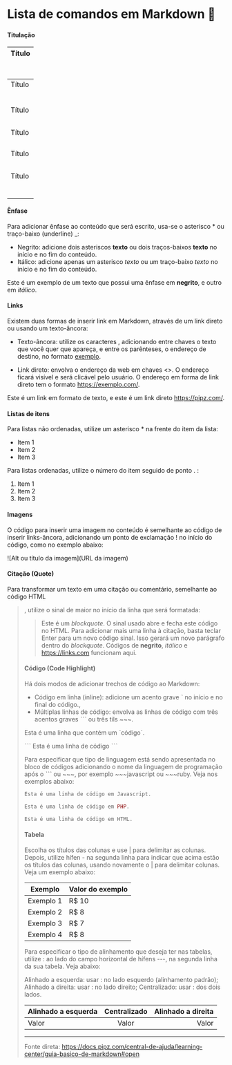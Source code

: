 # Lista de comandos em Markdown 📑

###    

#### Titulação

| Título <h1> |
| ----------- |
| Título <h2> |
| Título <h3> |
| Título <h4> |
| Título <h5> |
| Título <h6> |

#### Ênfase

Para adicionar ênfase ao conteúdo que será escrito, usa-se o asterisco * ou traço-baixo (underline) _:

- Negrito: adicione dois asteriscos **texto** ou dois traços-baixos __texto__ no início e no fim do conteúdo.
- Itálico: adicione apenas um asterisco *texto* ou um traço-baixo _texto_ no início e no fim do conteúdo.

Este é um exemplo de um texto que possui uma ênfase em **negrito**, e outro em _itálico_.



#### Links

Existem duas formas de inserir link em Markdown, através de um link direto ou usando um texto-âncora:

- Texto-âncora: utilize os caracteres [](), adicionando entre chaves o texto que você quer que apareça, e entre os parênteses, o endereço de destino, no formato [exemplo](https://exemplo.com/).

- Link direto: envolva o endereço da web em chaves <>. O endereço ficará visível e será clicável pelo usuário. O endereço em forma de link direto tem o formato <https://exemplo.com/>.

Este é um link em formato de texto, e este é um link direto https://pipz.com/.



#### Listas de itens

Para listas não ordenadas, utilize um asterisco * na frente do item da lista:

* Item 1
* Item 2
* Item 3

Para listas ordenadas, utilize o número do item seguido de ponto . :

1. Item 1
2. Item 2
3. Item 3

#### Imagens

O código para inserir uma imagem no conteúdo é semelhante ao código de inserir links-âncora, adicionando um ponto de exclamação ! no início do código, como no exemplo abaixo:

![Alt ou título da imagem](URL da imagem)



#### Citação (Quote)

Para transformar um texto em uma citação ou comentário, semelhante ao código HTML <blockquote>, utilize o sinal de maior no início da linha que será formatada:

>Este é um *blockquote*. O sinal usado abre e fecha este código no HTML. 
>Para adicionar mais uma linha à citação, basta teclar Enter para um novo
>código sinal. Isso gerará um novo parágrafo dentro do *blockquote*.
>Códigos de **negrito**, _itálico_ e <https://links.com> funcionam aqui.



#### Código (Code Highlight)

Há dois modos de adicionar trechos de código ao Markdown:

- Código em linha (inline): adicione um acento grave ˋ no início e no final do código.,
- Múltiplas linhas de código: envolva as linhas de código com três acentos graves ˋˋˋ ou três tils ~~~.

 Esta é uma linha que contém um ˋcódigoˋ.

ˋˋˋ
Esta é uma linha de código
 ˋˋˋ

Para especificar que tipo de linguagem está sendo apresentada no bloco de códigos adicionando o nome da linguagem de programação após o ˋˋˋ ou ~~~, por exemplo ~~~javascript ou ~~~ruby. Veja nos exemplos abaixo:



~~~javascript
Esta é uma linha de código em Javascript.
~~~

~~~php
Esta é uma linha de código em PHP.
~~~

~~~html
Esta é uma linha de código em HTML.
~~~



#### Tabela

Escolha os títulos das colunas e use | para delimitar as colunas. Depois, utilize hífen - na segunda linha para indicar que acima estão os títulos das colunas, usando novamente o | para delimitar colunas. Veja um exemplo abaixo:

| Exemplo   | Valor do exemplo |
| --------- | ---------------- |
| Exemplo 1 | R$ 10            |
| Exemplo 2 | R$ 8             |
| Exemplo 3 | R$ 7             |
| Exemplo 4 | R$ 8             |

Para especificar o tipo de alinhamento que deseja ter nas tabelas, utilize : ao lado do campo horizontal de hífens ---, na segunda linha da sua tabela. Veja abaixo:

Alinhado a esquerda: usar : no lado esquerdo (alinhamento padrão);
Alinhado a direita: usar : no lado direito;
Centralizado: usar : dos dois lados.

| Alinhado a esquerda | Centralizado | Alinhado a direita |
| :------------------ | :----------: | -----------------: |
| Valor               |    Valor     |              Valor |





---

Fonte direta: https://docs.pipz.com/central-de-ajuda/learning-center/guia-basico-de-markdown#open

